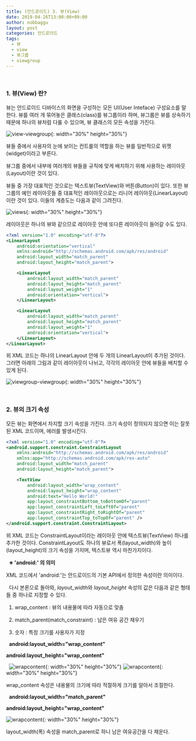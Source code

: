 ```yaml
---
title: (안드로이드) 3. 뷰(View)
date: 2019-04-26T13:00:00+09:00
author: nobbaggu
layout: post
categories: 안드로이드
tags:
  - 뷰
  - view
  - 뷰그룹
  - viewgroup
---
```


&nbsp;
### 1. 뷰(View) 란?

뷰는 안드로이드 디바이스의 화면을 구성하는 모든 UI(User Inteface) 구성요소를 말한다. 뷰를 여러 개 묶어놓은 클래스(class)를 뷰그룹이라 하며, 뷰그룹은 뷰를 상속하기때문에 하나의 뷰처럼 다룰 수 있으며, 뷰 클래스의 모든 속성을 가진다.

![view-viewgroup](/images/android/3/view-viewgroup.png){: width="30%" height="30%"}

뷰들 중에서 사용자의 눈에 보이는 컨트롤의 역할을 하는 뷰를 일반적으로 위젯(widget)이라고 부른다.

뷰그룹 중에서 내부에 여러개의 뷰들을 규칙에 맞게 배치하기 위해 사용하는 레이아웃(Layout)이란 것이 있다.

뷰들 중 가장 대표적인 것으로는 텍스트뷰(TextView)와 버튼(Button)이 있다. 또한 뷰그룹의 예인 레이아웃들 중 대표적인 레이아웃으로는 리니어 레이아웃(LinearLayout)이란 것이 있다. 이들의 계층도는 다음과 같이 그려진다.

![views](/images/android/3/2.png){: width="30%" height="30%"}

레이아웃은 하나의 뷰와 같으므로 레이아웃 안에 또다른 레이아웃이 들어갈 수도 있다.

~~~ xml
<?xml version="1.0" encoding="utf-8"?>
<LinearLayout
    android:orientation="vertical"
    xmlns:android="http://schemas.android.com/apk/res/android"
    android:layout_width="match_parent"
    android:layout_height="match_parent">

    <LinearLayout
        android:layout_width="match_parent"
        android:layout_height="match_parent"
        android:layout_weight="1"
        android:orientation="vertical">
    </LinearLayout>

    <LinearLayout
        android:layout_width="match_parent"
        android:layout_height="match_parent"
        android:layout_weight="1"
        android:orientation="vertical">
    </LinearLayout>
</LinearLayout>
~~~

위 XML 코드는 하나의 LinearLayout 안에 두 개의 LinearLayout이 추가된 것이다. 그러면 아래의 그림과 같이 레이아웃이 나뉘고, 각각의 레이아웃 안에 뷰들을 배치할 수 있게 된다.

![viewgroup-viewgroup](/images/android/3/6.png){: width="30%" height="30%"}

&nbsp;
&nbsp;
### 2. 뷰의 크기 속성
모든 뷰는 화면에서 차지할 크기 속성을 가진다. 크기 속성이 정의되지 않으면 이는 잘못된 XML 코드이며, 에러를 발생시킨다.

~~~ xml
<?xml version="1.0" encoding="utf-8"?>
<android.support.constraint.ConstraintLayout
    xmlns:android="http://schemas.android.com/apk/res/android"
    xmlns:app="http://schemas.android.com/apk/res-auto"
    android:layout_width="match_parent"
    android:layout_height="match_parent">

    <TextView
        android:layout_width="wrap_content"
        android:layout_height="wrap_content"
        android:text="Hello World!"
        app:layout_constraintBottom_toBottomOf="parent"
        app:layout_constraintLeft_toLeftOf="parent"
        app:layout_constraintRight_toRightOf="parent"
        app:layout_constraintTop_toTopOf="parent" />
</android.support.constraint.ConstraintLayout>
~~~

위 XML 코드는 ConstraintLayout이라는 레이아웃 안에 텍스트뷰(TextView) 하나를 추가한 것이다. ConstraintLayout도 하나의 뷰로서 폭(layout_width)와 높이(layout_height)의 크기 속성을 가지며, 텍스트뷰 역시 마찬가지이다.

&nbsp;
**※ 'android:' 의 의미**

XML 코드에서 'android:'는 안드로이드의 기본 API에서 정의한 속성이란 의미이다.

&nbsp;
다시 본론으로 돌아와, *layout_width*와 *layout_height* 속성의 값은 다음과 같은 형태들 중 하나로 지정할 수 있다.

1. wrap_content : 뷰의 내용물에 따라 자동으로 맞춤

2. match_parent(match_constraint) : 남은 여유 공간 채우기

3. 숫자 : 특정 크기를 사용자가 지정

&nbsp;
**android:layout_width=\"wrap_content\"**

**android:layout_height=\"wrap_content\"**

&nbsp;
![wrapcontent](/images/android/3/3.png){: width="30%" height="30%"}
![wrapcontent](/images/android/3/4.png){: width="30%" height="30%"}

wrap_content 속성은 내용물의 크기에 따라 적절하게 크기를 알아서 조절한다.

&nbsp;
**android:layout_width="match_parent"**

**android:layout_height="wrap_content"**

![wrapcontent](/images/android/3/5.png){: width="30%" height="30%"}

layout_width(폭) 속성을 match_parent로 하니 남은 여유공간을 다 채운다.

&nbsp;

